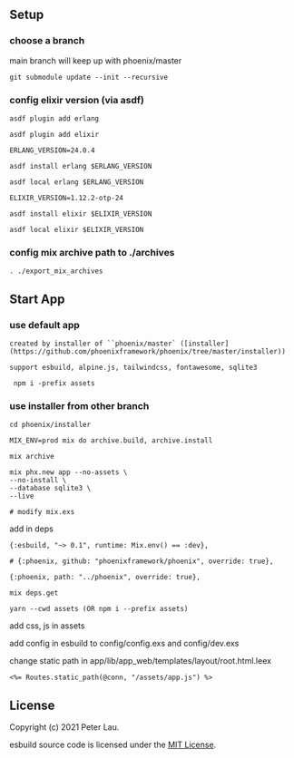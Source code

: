 ## Setup

### choose a branch

main branch will keep up with phoenix/master

	git submodule update --init --recursive

### config elixir version (via asdf)

	asdf plugin add erlang

	asdf plugin add elixir

	ERLANG_VERSION=24.0.4

	asdf install erlang $ERLANG_VERSION

	asdf local erlang $ERLANG_VERSION

	ELIXIR_VERSION=1.12.2-otp-24

	asdf install elixir $ELIXIR_VERSION

	asdf local elixir $ELIXIR_VERSION

### config mix archive path to ./archives

	. ./export_mix_archives

## Start App

### use default app

	created by installer of ``phoenix/master` ([installer](https://github.com/phoenixframework/phoenix/tree/master/installer))

	support esbuild, alpine.js, tailwindcss, fontawesome, sqlite3

	 npm i -prefix assets

### use installer from other branch

	cd phoenix/installer

	MIX_ENV=prod mix do archive.build, archive.install

	mix archive

	mix phx.new app --no-assets \
	--no-install \
	--database sqlite3 \
	--live

	# modify mix.exs

add in deps

  	{:esbuild, "~> 0.1", runtime: Mix.env() == :dev},

	# {:phoenix, github: "phoenixframework/phoenix", override: true},

  	{:phoenix, path: "../phoenix", override: true},

	mix deps.get

	yarn --cwd assets (OR npm i --prefix assets)

add css, js in assets

add config in esbuild to config/config.exs and config/dev.exs

change static path in app/lib/app_web/templates/layout/root.html.leex

	<%= Routes.static_path(@conn, "/assets/app.js") %>

## License

Copyright (c) 2021 Peter Lau.

esbuild source code is licensed under the [MIT License](LICENSE.md).


